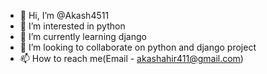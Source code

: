 - 👋 Hi, I’m @Akash4511
- 👀 I’m interested in python
- 🌱 I’m currently learning django
- 💞️ I’m looking to collaborate on python and django project
- 📫 How to reach me(Email - akashahir411@gmail.com)

<!---
Akash4511/Akash4511 is a ✨ special ✨ repository because its `README.md` (this file) appears on your GitHub profile.
You can click the Preview link to take a look at your changes.
--->
